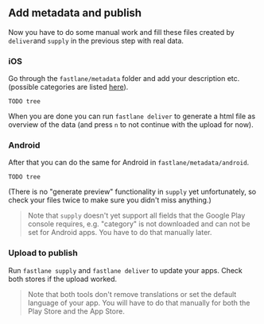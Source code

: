 ## Add metadata and publish

Now you have to do some manual work and fill these files created by `deliver`and `supply` in the previous step with real data. 

### iOS

Go through the `fastlane/metadata` folder and add your description etc. (possible categories are listed [here](https://github.com/fastlane/fastlane/blob/master/deliver/Reference.md)).

```
TODO tree
```

When you are done you can run `fastlane deliver` to generate a html file as overview of the data (and press `n` to not continue with the upload for now).

### Android

After that you can do the same for Android in `fastlane/metadata/android`. 

```
TODO tree
```

(There is no "generate preview" functionality in `supply` yet unfortunately, so check your files twice to make sure you didn't miss anything.)

> Note that `supply` doesn't yet support all fields that the Google Play console requires, e.g. "category" is not downloaded and can not be set for Android apps. You have to do that manually later.

### Upload to publish

Run `fastlane supply` and `fastlane deliver` to update your apps. Check both stores if the upload worked.

> Note that both tools don't remove translations or set the default language of your app. You will have to do that manually for both the Play Store and the App Store.
